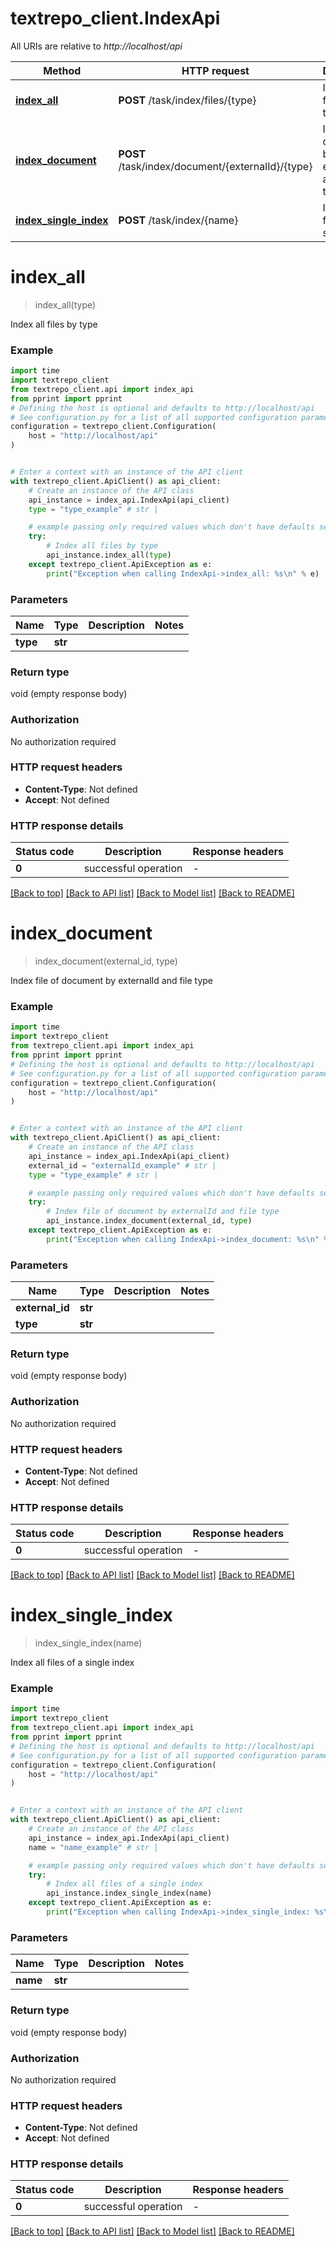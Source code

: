 # textrepo_client.IndexApi

All URIs are relative to *http://localhost/api*

Method | HTTP request | Description
------------- | ------------- | -------------
[**index_all**](IndexApi.md#index_all) | **POST** /task/index/files/{type} | Index all files by type
[**index_document**](IndexApi.md#index_document) | **POST** /task/index/document/{externalId}/{type} | Index file of document by externalId and file type
[**index_single_index**](IndexApi.md#index_single_index) | **POST** /task/index/{name} | Index all files of a single index


# **index_all**
> index_all(type)

Index all files by type

### Example

```python
import time
import textrepo_client
from textrepo_client.api import index_api
from pprint import pprint
# Defining the host is optional and defaults to http://localhost/api
# See configuration.py for a list of all supported configuration parameters.
configuration = textrepo_client.Configuration(
    host = "http://localhost/api"
)


# Enter a context with an instance of the API client
with textrepo_client.ApiClient() as api_client:
    # Create an instance of the API class
    api_instance = index_api.IndexApi(api_client)
    type = "type_example" # str | 

    # example passing only required values which don't have defaults set
    try:
        # Index all files by type
        api_instance.index_all(type)
    except textrepo_client.ApiException as e:
        print("Exception when calling IndexApi->index_all: %s\n" % e)
```


### Parameters

Name | Type | Description  | Notes
------------- | ------------- | ------------- | -------------
 **type** | **str**|  |

### Return type

void (empty response body)

### Authorization

No authorization required

### HTTP request headers

 - **Content-Type**: Not defined
 - **Accept**: Not defined


### HTTP response details
| Status code | Description | Response headers |
|-------------|-------------|------------------|
**0** | successful operation |  -  |

[[Back to top]](#) [[Back to API list]](../README.md#documentation-for-api-endpoints) [[Back to Model list]](../README.md#documentation-for-models) [[Back to README]](../README.md)

# **index_document**
> index_document(external_id, type)

Index file of document by externalId and file type

### Example

```python
import time
import textrepo_client
from textrepo_client.api import index_api
from pprint import pprint
# Defining the host is optional and defaults to http://localhost/api
# See configuration.py for a list of all supported configuration parameters.
configuration = textrepo_client.Configuration(
    host = "http://localhost/api"
)


# Enter a context with an instance of the API client
with textrepo_client.ApiClient() as api_client:
    # Create an instance of the API class
    api_instance = index_api.IndexApi(api_client)
    external_id = "externalId_example" # str | 
    type = "type_example" # str | 

    # example passing only required values which don't have defaults set
    try:
        # Index file of document by externalId and file type
        api_instance.index_document(external_id, type)
    except textrepo_client.ApiException as e:
        print("Exception when calling IndexApi->index_document: %s\n" % e)
```


### Parameters

Name | Type | Description  | Notes
------------- | ------------- | ------------- | -------------
 **external_id** | **str**|  |
 **type** | **str**|  |

### Return type

void (empty response body)

### Authorization

No authorization required

### HTTP request headers

 - **Content-Type**: Not defined
 - **Accept**: Not defined


### HTTP response details
| Status code | Description | Response headers |
|-------------|-------------|------------------|
**0** | successful operation |  -  |

[[Back to top]](#) [[Back to API list]](../README.md#documentation-for-api-endpoints) [[Back to Model list]](../README.md#documentation-for-models) [[Back to README]](../README.md)

# **index_single_index**
> index_single_index(name)

Index all files of a single index

### Example

```python
import time
import textrepo_client
from textrepo_client.api import index_api
from pprint import pprint
# Defining the host is optional and defaults to http://localhost/api
# See configuration.py for a list of all supported configuration parameters.
configuration = textrepo_client.Configuration(
    host = "http://localhost/api"
)


# Enter a context with an instance of the API client
with textrepo_client.ApiClient() as api_client:
    # Create an instance of the API class
    api_instance = index_api.IndexApi(api_client)
    name = "name_example" # str | 

    # example passing only required values which don't have defaults set
    try:
        # Index all files of a single index
        api_instance.index_single_index(name)
    except textrepo_client.ApiException as e:
        print("Exception when calling IndexApi->index_single_index: %s\n" % e)
```


### Parameters

Name | Type | Description  | Notes
------------- | ------------- | ------------- | -------------
 **name** | **str**|  |

### Return type

void (empty response body)

### Authorization

No authorization required

### HTTP request headers

 - **Content-Type**: Not defined
 - **Accept**: Not defined


### HTTP response details
| Status code | Description | Response headers |
|-------------|-------------|------------------|
**0** | successful operation |  -  |

[[Back to top]](#) [[Back to API list]](../README.md#documentation-for-api-endpoints) [[Back to Model list]](../README.md#documentation-for-models) [[Back to README]](../README.md)

